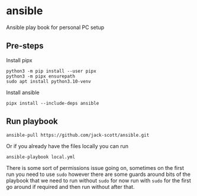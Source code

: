 # ansible
Ansible play book for personal PC setup


## Pre-steps
Install pipx
```
python3 -m pip install --user pipx
python3 -m pipx ensurepath
sudo apt install python3.10-venv
```

Install ansible
```
pipx install --include-deps ansible
```


## Run playbook

```
ansible-pull https://github.com/jack-scott/ansible.git
```

Or if you already have the files locally you can run

```
ansible-playbook local.yml
```

There is some sort of permissions issue going on, sometimes on the first run you need to use `sudo` however there are some guards around bits of the playbook that we need to run without `sudo` for now run with `sudo` for the first go around if required and then run without after that.